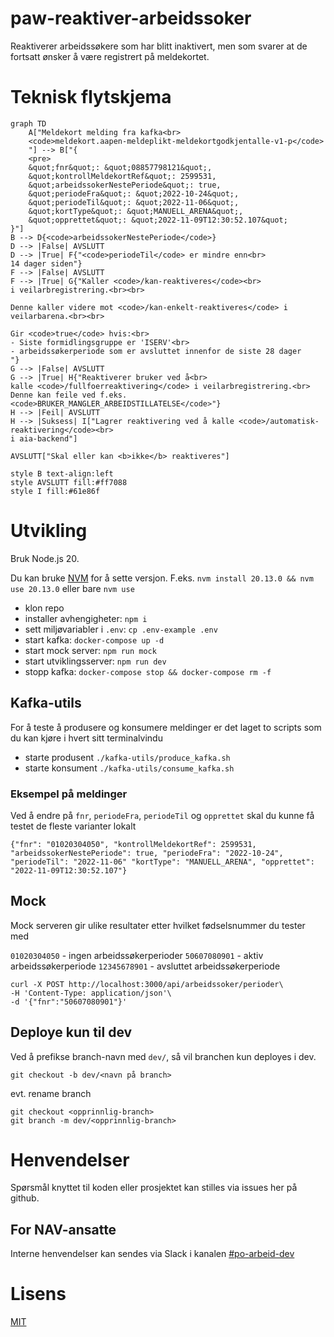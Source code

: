 # paw-reaktiver-arbeidssoker

Reaktiverer arbeidssøkere som har blitt inaktivert, men som svarer at de fortsatt ønsker å være registrert på meldekortet.

# Teknisk flytskjema

```mermaid
graph TD
    A["Meldekort melding fra kafka<br>
    <code>meldekort.aapen-meldeplikt-meldekortgodkjentalle-v1-p</code>
    "] --> B["{
    <pre>
    &quot;fnr&quot;: &quot;08857798121&quot;,
    &quot;kontrollMeldekortRef&quot;: 2599531,
    &quot;arbeidssokerNestePeriode&quot;: true,
    &quot;periodeFra&quot;: &quot;2022-10-24&quot;,
    &quot;periodeTil&quot;: &quot;2022-11-06&quot;,
    &quot;kortType&quot;: &quot;MANUELL_ARENA&quot;,
    &quot;opprettet&quot;: &quot;2022-11-09T12:30:52.107&quot;
}"]
B --> D{<code>arbeidssokerNestePeriode</code>}
D --> |False| AVSLUTT
D --> |True| F{"<code>periodeTil</code> er mindre enn<br>
14 dager siden"}
F --> |False| AVSLUTT
F --> |True| G{"Kaller <code>/kan-reaktiveres</code><br>
i veilarbregistrering.<br><br>

Denne kaller videre mot <code>/kan-enkelt-reaktiveres</code> i veilarbarena.<br><br>

Gir <code>true</code> hvis:<br>
- Siste formidlingsgruppe er 'ISERV'<br>
- arbeidssøkerperiode som er avsluttet innenfor de siste 28 dager
"}
G --> |False| AVSLUTT
G --> |True| H{"Reaktiverer bruker ved å<br>
kalle <code>/fullfoerreaktivering</code> i veilarbregistrering.<br>
Denne kan feile ved f.eks. <code>BRUKER_MANGLER_ARBEIDSTILLATELSE</code>"}
H --> |Feil| AVSLUTT
H --> |Suksess| I["Lagrer reaktivering ved å kalle <code>/automatisk-reaktivering</code><br>
i aia-backend"]

AVSLUTT["Skal eller kan <b>ikke</b> reaktiveres"]

style B text-align:left
style AVSLUTT fill:#ff7088
style I fill:#61e86f
```

# Utvikling

Bruk Node.js 20.

Du kan bruke [NVM](https://github.com/nvm-sh/nvm) for å sette versjon.
F.eks. `nvm install 20.13.0 && nvm use 20.13.0` eller bare `nvm use`

-   klon repo
-   installer avhengigheter: `npm i`
-   sett miljøvariabler i `.env`: `cp .env-example .env`
-   start kafka: `docker-compose up -d`
-   start mock server: `npm run mock`
-   start utviklingsserver: `npm run dev`
-   stopp kafka: `docker-compose stop && docker-compose rm -f`

## Kafka-utils

For å teste å produsere og konsumere meldinger er det laget to scripts som du kan kjøre i hvert sitt terminalvindu

-   starte produsent `./kafka-utils/produce_kafka.sh`
-   starte konsument `./kafka-utils/consume_kafka.sh`

### Eksempel på meldinger

Ved å endre på `fnr`, `periodeFra`, `periodeTil` og `opprettet` skal du kunne få testet de fleste varianter lokalt

```
{"fnr": "01020304050", "kontrollMeldekortRef": 2599531, "arbeidssokerNestePeriode": true, "periodeFra": "2022-10-24", "periodeTil": "2022-11-06" "kortType": "MANUELL_ARENA", "opprettet": "2022-11-09T12:30:52.107"}
```

## Mock

Mock serveren gir ulike resultater etter hvilket fødselsnummer du tester med

`01020304050` - ingen arbeidssøkerperioder
`50607080901` - aktiv arbeidssøkerperiode
`12345678901` - avsluttet arbeidssøkerperiode

```
curl -X POST http://localhost:3000/api/arbeidssoker/perioder\
-H 'Content-Type: application/json'\
-d '{"fnr":"50607080901"}'
```

## Deploye kun til dev

Ved å prefikse branch-navn med `dev/`, så vil branchen kun deployes i dev.

```
git checkout -b dev/<navn på branch>
```

evt. rename branch

```
git checkout <opprinnlig-branch>
git branch -m dev/<opprinnlig-branch>
```

# Henvendelser

Spørsmål knyttet til koden eller prosjektet kan stilles via issues her på github.

## For NAV-ansatte

Interne henvendelser kan sendes via Slack i kanalen [#po-arbeid-dev](https://nav-it.slack.com/archives/CCP6QNBSN)

# Lisens

[MIT](LICENSE)
